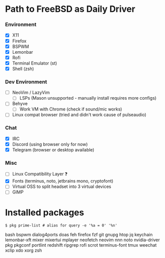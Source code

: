 # Path to FreeBSD as Daily Driver

### Environment
- [x] X11
- [x] Firefox
- [x] BSPWM
- [x] Lemonbar
- [x] Rofi
- [x] Terminal Emulator (st)
- [x] Shell (zsh)

### Dev Environment
  - [ ] NeoVim / LazyVim
    - [ ] LSPs (Mason unsupported - manually install requires more configs)
  - [ ] Behyve
    - [ ] Work VM with Chrome (check if sound/mic works)
  - [ ] Linux compat browser (tried and didn't work cause of pulseaudio)

### Chat
- [x] IRC
- [x] Discord (using browser only for now)
- [x] Telegram (browser or desktop available)

### Misc
- [ ] Linux Compatibility Layer ❓
- [x] Fonts (terminus, noto, jetbrains mono, cryptofont)
- [ ] Virtual OSS to split headset into 3 virtual devices
- [ ] GIMP

# Installed packages

`$ pkg prime-list # alias for query -e '%a = 0' '%n'`

bash
bspwm
dialog4ports
doas
feh
firefox
fzf
git
gnupg
htop
jq
keychain
lemonbar-xft
mixer
mixertui
mplayer
neofetch
neovim
nnn
noto
nvidia-driver
pkg
pkgconf
portlint
redshift
ripgrep
rofi
scrot
terminus-font
tmux
weechat
xclip
xdo
xorg
zsh
